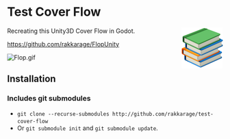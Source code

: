 # **Test Cover Flow**

<!-- markdownlint-disable MD033 -->
<img align="right" src="icon.png" alt="Icon">
<!-- markdownlint-enable MD033 -->

Recreating this Unity3D Cover Flow in Godot.

<https://github.com/rakkarage/FlopUnity>

![Flop.gif](Flop.gif)

## Installation

### Includes git submodules

- `git clone --recurse-submodules http://github.com/rakkarage/test-cover-flow`
- Or `git submodule init` and `git submodule update`.
